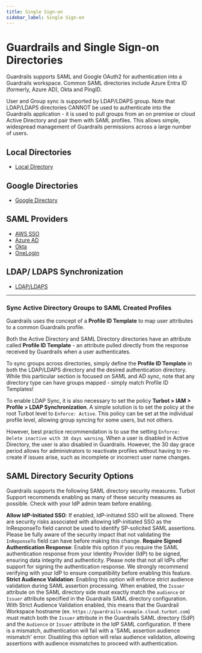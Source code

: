 ```yaml
---
title: Single Sign-on
sidebar_label: Single Sign-on
---
```


# Guardrails and Single Sign-on Directories

Guardrails supports SAML and Google OAuth2 for authentication into a Guardrails workspace. Common SAML directories
include Azure Entra ID (formerly, Azure AD), Okta and PingID.

User and Group sync is supported by LDAP/LDAPS group. Note that LDAP/LDAPS directories CANNOT be used to authenticate
into the Guardrails application - it is used to pull groups from an on premise or cloud Active Directory and pair them
with SAML profiles. This allows simple, widespread management of Guardrails permissions across a large number of users.

## Local Directories

* [Local Directory](guides/directories/local)

## Google Directories

* [Google Directory](guides/directories/google)

## SAML Providers

* [AWS SSO](guides/directories/aws-sso)
* [Azure AD](guides/directories/azure-ad)
* [Okta](guides/directories/okta)
* [OneLogin](guides/directories/onelogin)

## LDAP/ LDAPS Synchronization

* [LDAP/LDAPS](guides/directories/ldap-ldaps)

----------

### Sync Active Directory Groups to SAML Created Profiles

Guardrails uses the concept of a **Profile ID Template** to map user attributes to a common Guardrails profile.

Both the Active Directory and SAML Directory directories have an attribute called **Profile ID Template** - an attribute
pulled directly from the response received by Guardrails when a user authenticates.

To sync groups across directories, simply define the **Profile ID Template** in both the LDAP/LDAPS directory and the
desired authentication directory. While this particular section is focused on SAML and AD sync, note that any directory
type can have groups mapped - simply match Profile ID Templates!

To enable LDAP Sync, it is also necessary to set the policy **Turbot > IAM > Profile > LDAP Synchronization**. A simple
solution is to set the policy at the root Turbot level to `Enforce: Active`. This policy can be set at the individual
profile level, allowing group syncing for some users, but not others.

However, best practice recommendation is to use the setting `Enforce: Delete inactive with 30 days warning`. When a user
is disabled in Active Directory, the user is also disabled in Guardrails. However, the 30 day grace period allows for
administrators to reactivate profiles without having to re-create if issues arise, such as incomplete or incorrect user
name changes.

## SAML Directory Security Options

Guardrails supports the following SAML directory security measures. Turbot Support recommends enabling as many of these
security measures as possible.  Check with your IdP admin team before enabling. 

**Allow IdP-Initiated SSO**: If enabled, IdP-initiated SSO will be allowed. There are security risks associated with
allowing IdP-initiated SSO as the InResponseTo field cannot be used to identify SP-solicited SAML assertions. Please be
fully aware of the security impact that not validating the `InReponseTo` field can have before making this change.
**Require Signed Authentication Response**: Enable this option if you require the SAML authentication response from your
Identity Provider (IdP) to be signed, ensuring data integrity and authenticity. Please note that not all IdPs offer
support for signing the authentication response. We strongly recommend verifying with your IdP to ensure compatibility
before enabling this feature.
**Strict Audience Validation**:  Enabling this option will enforce strict audience validation during SAML assertion
processing. When enabled, the `Issuer` attribute on the SAML directory side must exactly match the `audience`
or `Issuer` attribute specified in the Guardrails SAML directory configuration. With Strict Audience Validation enabled,
this means that the Guardrail Workspace hostname (ex. `https://guardrails-example.cloud.turbot.com`) must match both
the `Issuer` attribute in the Guardrails SAML directory (SdP) and the `Audience` or `Issuer` attribute in the IdP SAML
configuration. If there is a mismatch, authentication will fail with a 'SAML assertion audience mismatch' error.
Disabling this option will relax audience validation, allowing assertions with audience mismatches to proceed with
authentication.
